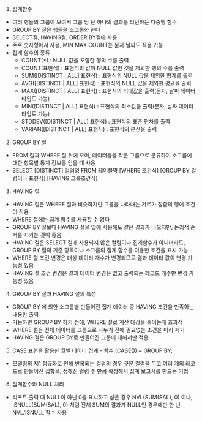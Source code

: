 1. 집계함수
  - 여러 행들의 그룹이 모여서 그룹 당 단 하나의 결과를 리턴하는 다중행 함수
  - GROUP BY 절은 행들을 소그룹화 한다
  - SELECT절, HAVING절, ORDER BY절에 사용
  - 주로 숫자형에서 사용, MIN MAX COUNT는 문자 날짜도 적용 가능
  - 집계 함수의 종류
    - COUNT(*) : NULL 값을 포함한 행의 수를 출력
    - COUNT(표현식) : 표현식의 값이 NULL 값인 것을 제외한 행의 수를 출력
    - SUM([DISTINCT | ALL] 표현식) : 표현식의 NULL 값을 제외한 합계를 출력
    - AVG([DISTINCT | ALL] 표현식) : 표현식의 NULL 값을 제외한 평균을 출력
    - MAX([DISTINCT | ALL] 표현식) : 표현식의 최대값을 출력(문자, 날짜 데이터 타입도 가능)
    - MIN([DISTINCT | ALL] 표현식) : 표현식의 최소값을 출력(문자, 날짜 데이터 타입도 가능)
    - STDDEV([DISTINCT | ALL] 표현식) : 표현식의 표준 편차를 출력
    - VARIAN([DISTINCT | ALL] 표현식) : 표현식의 분산을 출력

2. GROUP BY 절
  - FROM 절과 WHERE 절 뒤에 오며, 데이터들을 작은 그룹으로 분류하여 소그룹에 대한 항목별 통계 정보를 얻을 때 사용
  - SELECT [DISTINCT] 컬럼명 FROM 테이블명 [WHERE 조건식] [GROUP BY 컬럼이나 표현식] [HAVING 그룹조건식]

3. HAVING 절
  - HAVING 절은 WHERE 절과 비슷하지만 그룹을 나타내는 겨로가 집합의 행에 조건이 적용
  - WHERE 절에는 집계 함수를 사용할 수 없다
  - GROUP BY 절보다 HAVING 절을 앞에 사용해도 같은 결과가 나오지만, 논리적 순서를 지키는 것이 좋음
  - HVAING 절은 SELECT 절에 사용되지 않은 컬럼이나 집계함수가 아니더라도, GROUP BY 절의 기준 항목이나 소그룹의 집계 함수를 이용한 조건을 표시 가능
  - WHERE 절 조건 변경은 대상 데이터 개수가 변경되므로 결과 데이터 값이 변경 가능성 있음
  - HAVING 절 조건 변경은 결과 데이터 변경은 없고 출력되는 레코드 개수만 변경 가능성 있음

4. GROUP BY 절과 HAVING 절의 특성
  - GROUP BY 에 의한 소그룹별 만들어진 집계 데이터 중 HAVING 조건을 만족하는 내용만 출력
  - 가능하면 GROUP BY 하기 전에, WHERE 절로 계산 대상을 줄이는게 효과적
  - WHERE 절은 전체 데이터를 그룹으로 나누기 전에 필요없는 조건을 미리 제거
  - HAVING 절은 GROUP BY로 만들어진 그룹에 대해서만 적용

5. CASE 표현을 활용한 월별 데이터 집계 - 함수 (CASE()) ~ GROUP BY;
  - 모델링의 제1 정규화로 인해 반복되는 컬럼의 경우 구분 컬럼을 두고 여러 개의 레코드로 만들어진 집합을, 정해진 컬럼 수 만큼 확장해서 집계 보고서를 만드는 기법

6. 집계함수와 NULL 처리
  - 리포트 출력 때 NULL이 아닌 0을 표시하고 싶은 경우 NVL(SUM(SAL), 0) 이나, ISNULL(SUM(SAL), 0) 처럼 전체 SUM의 결과가 NULL인 경우에만 한 번 NVL/ISNULL 함수 사용

